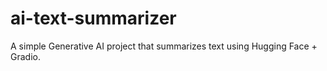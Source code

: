 # ai-text-summarizer
A simple Generative AI project that summarizes text using Hugging Face + Gradio.
